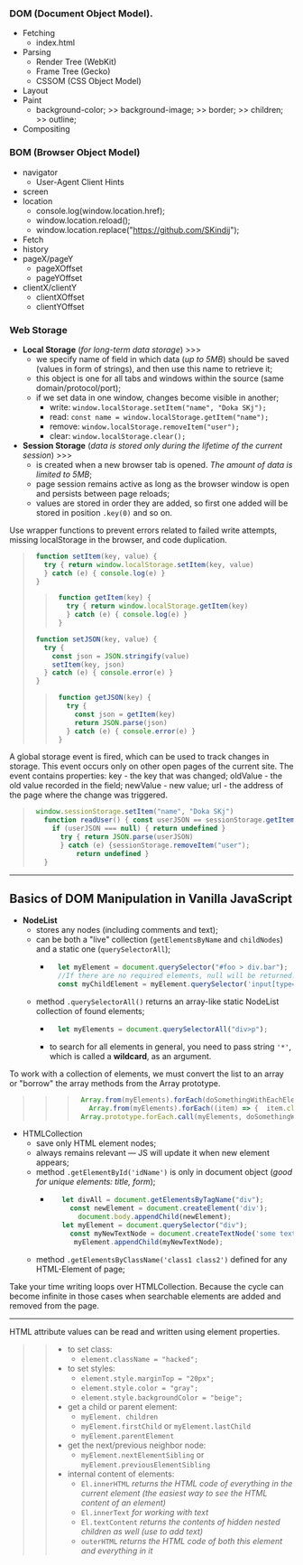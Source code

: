 ### DOM (Document Object Model).
* Fetching
  + index.html
* Parsing
  + Render Tree (WebKit) 
  + Frame Tree (Gecko)
  + CSSOM (CSS Object Model)
* Layout
* Paint
  + background-color;   >>  background-image;   >>   border;   >>   children;   >>   outline;
* Compositing

### BOM (Browser Object Model)
* navigator
  + User-Agent Client Hints
* screen
* location
  + console.log(window.location.href);   
  + window.location.reload();
  + window.location.replace("https://github.com/SKindij");
* Fetch
* history
* pageX/pageY 
  + pageXOffset
  + pageYOffset
* clientX/clientY 
  + clientXOffset
  + clientYOffset

### Web Storage 
+ **Local Storage** (_for long-term data storage_) >>>
  * we specify name of field in which data (_up to 5MB_) should be saved (values in form of strings), and then use this name to retrieve it;
  * this object is one for all tabs and windows within the source (same domain/protocol/port);
  * if we set data in one window, changes become visible in another;
    - write: ``window.localStorage.setItem("name", "Doka SKj");``
    - read: ``const name = window.localStorage.getItem("name");``
    - remove: ``window.localStorage.removeItem("user");``
    - clear: ``window.localStorage.clear();``
+ **Session Storage** (_data is stored only during the lifetime of the current session_) >>>
  * is created when a new browser tab is opened. _The amount of data is limited to 5MB_;
  * page session remains active as long as the browser window is open and persists between page reloads;
  * values are stored in order they are added, so first one added will be stored in position ``.key(0)`` and so on.

Use wrapper functions to prevent errors related to failed write attempts, missing localStorage in the browser, and code duplication.
> ```javascript
>  function setItem(key, value) {
>    try { return window.localStorage.setItem(key, value) 
>    } catch (e) { console.log(e) }
>  } 
> ```
> > ```javascript
> >  function getItem(key) {
> >    try { return window.localStorage.getItem(key)
> >    } catch (e) { console.log(e) }
> >  }
> > ```
> ```javascript
>  function setJSON(key, value) { 
>    try {
>      const json = JSON.stringify(value) 
>      setItem(key, json)
>    } catch (e) { console.error(e) }
>  }
> ```
> > ```javascript
> >  function getJSON(key) {
> >    try {
> >      const json = getItem(key)
> >      return JSON.parse(json)
> >    } catch (e) { console.error(e) }
> >  }
> > ```

A global storage event is fired, which can be used to track changes in storage. This event occurs only on other open pages of the current site. The event contains properties: key - the key that was changed; oldValue - the old value recorded in the field; newValue - new value; url - the address of the page where the change was triggered.
> ```javascript
>  window.sessionStorage.setItem("name", "Doka SKj")
>    function readUser() { const userJSON == sessionStorage.getItem("user")
>      if (userJSON === null) { return undefined } 
>        try { return JSON.parse(userJSON)
>        } catch (e) {sessionStorage.removeItem("user"); 
>            return undefined }
>    }
> ```

___
## Basics of DOM Manipulation in Vanilla JavaScript   

* **NodeList**
  + stores any nodes (including comments and text);
  + can be both a "live" collection (``getElementsByName`` and ``childNodes``) and a static one (``querySelectorAll``);
    - ```javascript
        let myElement = document.querySelector("#foo > div.bar"); 
        //If there are no required elements, null will be returned.
        const myChildElement = myElement.querySelector('input[type="submit"]');
      ``` 
  + method ``.querySelectorAll()`` returns an array-like static NodeList collection of found elements;
    - ```javascript
        let myElements = document.querySelectorAll("div>p");
      ``` 
    - to search for all elements in general, you need to pass string ``'*'``, which is called a **wildcard**, as an argument.  

To work with a collection of elements, we must convert the list to an array or "borrow" the array methods from the Array prototype.
> > > ```javascript
> > >  Array.from(myElements).forEach(doSomethingWithEachElement);
> > >    Array.from(myElements).forEach((item) => {  item.classList.add('foo'); });
> > >  Array.prototype.forEach.call(myElements, doSomethingWithEachElement); 
> > > ```

* HTMLCollection
  + save only HTML element nodes;
  + always remains relevant — JS will update it when new element appears;
  + method ``.getElementById('idName')`` is only in document object (_good for unique elements: title, form_);
    - ```javascript
         let divAll = document.getElementsByTagName("div");
           const newElement = document.createElement('div');
             document.body.appendChild(newElement);
         let myElement = document.querySelector("div");    
           const myNewTextNode = document.createTextNode('some text');
            myElement.appendChild(myNewTextNode);
      ```
  + method ``.getElementsByClassName('class1 class2')`` defined for any HTML-Element of page;

Take your time writing loops over HTMLCollection. Because the cycle can become infinite in those cases when searchable elements are added and removed from the page.

___

HTML attribute values can be read and written using element properties.
> > * to set class:
> >   + ``element.className = "hacked";``	
> > * to set styles:
> >   + ``element.style.marginTop = "20px";``
> >   + ``element.style.color = "gray";``
> >   + ``element.style.backgroundColor = "beige";``
> > * get a child or parent element:
> >   + ``myElement. children``
> >   + ``myElement.firstChild`` or ``myElement.lastChild``<br>
> >   + ``myElement.parentElement``
> > * get the next/previous neighbor node:
> >   + ``myElement.nextElementSibling`` or ``myElement.previousElementSibling``
> > * internal content of elements:
> >   + ``El.innerHTML`` _returns the HTML code of everything in the current element (the easiest way to see the HTML content of an element)_
> >   + ``El.innerText`` _for working with text_
> >   + ``El.textContent`` _returns the contents of hidden nested children as well (use to add text)_
> >   + ``outerHTML`` _returns the HTML code of both this element and everything in it_









